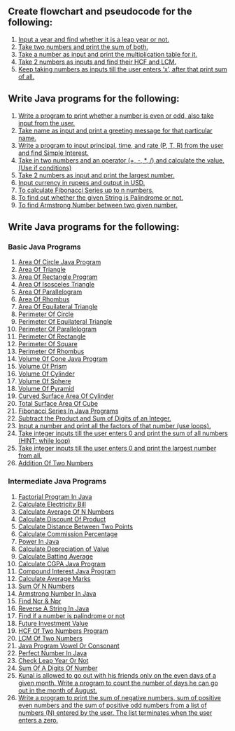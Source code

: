 ## Create flowchart and pseudocode for the following:

1. [Input a year and find whether it is a leap year or not.](https://github.com/karanrao-github/Java-Practice-Programs/blob/main/003%20Functions/Previous%20Questions%20solved%20Using%20Function/001-flow-of-program/program001.java)
2. [Take two numbers and print the sum of both.](https://github.com/karanrao-github/Java-Practice-Programs/blob/main/003%20Functions/Previous%20Questions%20solved%20Using%20Function/001-flow-of-program/program002.java)
3. [Take a number as input and print the multiplication table for it.](https://github.com/karanrao-github/Java-Practice-Programs/blob/main/003%20Functions/Previous%20Questions%20solved%20Using%20Function/001-flow-of-program/program003.java)
4. [Take 2 numbers as inputs and find their HCF and LCM.]()
5. [Keep taking numbers as inputs till the user enters ‘x’, after that print sum of all.]()

## Write Java programs for the following:

1. [Write a program to print whether a number is even or odd, also take
input from the user.](https://github.com/karanrao-github/Java-Practice-Programs/blob/main/003%20Functions/Previous%20Questions%20solved%20Using%20Function/002%20-first-java/program001.java)
2. [Take name as input and print a greeting message for that particular name.](https://github.com/karanrao-github/Java-Practice-Programs/blob/main/003%20Functions/Previous%20Questions%20solved%20Using%20Function/002%20-first-java/program002.java)
3. [Write a program to input principal, time, and rate (P, T, R) from the user and
find Simple Interest.](https://github.com/karanrao-github/Java-Practice-Programs/blob/main/003%20Functions/Previous%20Questions%20solved%20Using%20Function/002%20-first-java/program003.java)
4. [Take in two numbers and an operator (+, -, *, /) and calculate the value.
(Use if conditions)](https://github.com/karanrao-github/Java-Practice-Programs/blob/main/003%20Functions/Previous%20Questions%20solved%20Using%20Function/002%20-first-java/program004.java)
5. [Take 2 numbers as input and print the largest number.](https://github.com/karanrao-github/Java-Practice-Programs/blob/main/003%20Functions/Previous%20Questions%20solved%20Using%20Function/002%20-first-java/program005.java)
6. [Input currency in rupees and output in USD.](https://github.com/karanrao-github/Java-Practice-Programs/blob/main/003%20Functions/Previous%20Questions%20solved%20Using%20Function/002%20-first-java/program006.java)
7. [To calculate Fibonacci Series up to n numbers.](https://github.com/karanrao-github/Java-Practice-Programs/blob/main/003%20Functions/Previous%20Questions%20solved%20Using%20Function/002%20-first-java/program007.java)
8. [To find out whether the given String is Palindrome or not.](https://github.com/karanrao-github/Java-Practice-Programs/blob/main/003%20Functions/Previous%20Questions%20solved%20Using%20Function/002%20-first-java/program008.java)
10. [To find Armstrong Number between two given number.](https://github.com/karanrao-github/Java-Practice-Programs/blob/main/003%20Functions/Previous%20Questions%20solved%20Using%20Function/002%20-first-java/program009.java)

## Write Java programs for the following: 

### Basic Java Programs
1. [Area Of Circle Java Program](https://github.com/karanrao-github/Java-Practice-Programs/blob/main/003%20Functions/Previous%20Questions%20solved%20Using%20Function/003-conditionals-loops/P001.java)
2. [Area Of Triangle](https://github.com/karanrao-github/Java-Practice-Programs/blob/main/003%20Functions/Previous%20Questions%20solved%20Using%20Function/003-conditionals-loops/P002.java)
3. [Area Of Rectangle Program](https://github.com/karanrao-github/Java-Practice-Programs/blob/main/003%20Functions/Previous%20Questions%20solved%20Using%20Function/003-conditionals-loops/P003.java) 
4. [Area Of Isosceles Triangle](https://github.com/karanrao-github/Java-Practice-Programs/blob/main/003%20Functions/Previous%20Questions%20solved%20Using%20Function/003-conditionals-loops/P004.java) 
5. [Area Of Parallelogram](https://github.com/karanrao-github/Java-Practice-Programs/blob/main/003%20Functions/Previous%20Questions%20solved%20Using%20Function/003-conditionals-loops/P005.java)
6. [Area Of Rhombus](https://github.com/karanrao-github/Java-Practice-Programs/blob/main/003%20Functions/Previous%20Questions%20solved%20Using%20Function/003-conditionals-loops/P006.java)
7. [Area Of Equilateral Triangle](https://github.com/karanrao-github/Java-Practice-Programs/blob/main/003%20Functions/Previous%20Questions%20solved%20Using%20Function/003-conditionals-loops/P007.java)
8. [Perimeter Of Circle](https://github.com/karanrao-github/Java-Practice-Programs/blob/main/003%20Functions/Previous%20Questions%20solved%20Using%20Function/003-conditionals-loops/P008.java)
9. [Perimeter Of Equilateral Triangle](https://github.com/karanrao-github/Java-Practice-Programs/blob/main/003%20Functions/Previous%20Questions%20solved%20Using%20Function/003-conditionals-loops/P009.java)
10. [Perimeter Of Parallelogram](https://github.com/karanrao-github/Java-Practice-Programs/blob/main/003%20Functions/Previous%20Questions%20solved%20Using%20Function/003-conditionals-loops/P0010.java)
11. [Perimeter Of Rectangle](https://github.com/karanrao-github/Java-Practice-Programs/blob/main/003%20Functions/Previous%20Questions%20solved%20Using%20Function/003-conditionals-loops/P0011.java)
12. [Perimeter Of Square](https://github.com/karanrao-github/Java-Practice-Programs/blob/main/003%20Functions/Previous%20Questions%20solved%20Using%20Function/003-conditionals-loops/P0012.java)
13. [Perimeter Of Rhombus](https://github.com/karanrao-github/Java-Practice-Programs/blob/main/003%20Functions/Previous%20Questions%20solved%20Using%20Function/003-conditionals-loops/P0013.java)
14. [Volume Of Cone Java Program](https://github.com/karanrao-github/Java-Practice-Programs/blob/main/003%20Functions/Previous%20Questions%20solved%20Using%20Function/003-conditionals-loops/P0014.java)
15. [Volume Of Prism](https://github.com/karanrao-github/Java-Practice-Programs/blob/main/003%20Functions/Previous%20Questions%20solved%20Using%20Function/003-conditionals-loops/P0015.java)
16. [Volume Of Cylinder](https://github.com/karanrao-github/Java-Practice-Programs/blob/main/003%20Functions/Previous%20Questions%20solved%20Using%20Function/003-conditionals-loops/P0016.java)
17. [Volume Of Sphere](https://github.com/karanrao-github/Java-Practice-Programs/blob/main/003%20Functions/Previous%20Questions%20solved%20Using%20Function/003-conditionals-loops/P0017.java)
18. [Volume Of Pyramid](https://github.com/karanrao-github/Java-Practice-Programs/blob/main/003%20Functions/Previous%20Questions%20solved%20Using%20Function/003-conditionals-loops/P0018.java)
19. [Curved Surface Area Of Cylinder](https://github.com/karanrao-github/Java-Practice-Programs/blob/main/003%20Functions/Previous%20Questions%20solved%20Using%20Function/003-conditionals-loops/P0019.java)
20. [Total Surface Area Of Cube](https://github.com/karanrao-github/Java-Practice-Programs/blob/main/003%20Functions/Previous%20Questions%20solved%20Using%20Function/003-conditionals-loops/P0020.java)
21. [Fibonacci Series In Java Programs]()
22. [Subtract the Product and Sum of Digits of an Integer.]()
23. [Input a number and print all the factors of that number (use loops).]()
24. [Take integer inputs till the user enters 0 and print the sum of all numbers
(HINT: while loop)]()
25. [Take integer inputs till the user enters 0 and print the largest number from
all.]()
26. [Addition Of Two Numbers]()

### Intermediate Java Programs
1. [Factorial Program In Java]()
2. [Calculate Electricity Bill]()
3. [Calculate Average Of N Numbers]()
4. [Calculate Discount Of Product]()
5. [Calculate Distance Between Two Points]() 
6. [Calculate Commission Percentage]()
7. [Power In Java]()
8. [Calculate Depreciation of Value]()
9. [Calculate Batting Average]()
10. [Calculate CGPA Java Program]()
11. [Compound Interest Java Program]()
12. [Calculate Average Marks]()
13. [Sum Of N Numbers]()
14. [Armstrong Number In Java]()
15. [Find Ncr & Npr]()
16. [Reverse A String In Java]()
17. [Find if a number is palindrome or not]() 
18. [Future Investment Value]()
19. [HCF Of Two Numbers Program]()
20. [LCM Of Two Numbers]()
21. [Java Program Vowel Or Consonant]() 
22. [Perfect Number In Java]()
23. [Check Leap Year Or Not]()
24. [Sum Of A Digits Of Number]()
25. [Kunal is allowed to go out with his friends only on the even days of a given month. Write a program to count the number of days he can go out in the month of August.]()
26. [Write a program to print the sum of negative numbers, sum of positive even numbers and the sum of positive odd numbers from a list of numbers (N) entered by the user. The list terminates when the user enters a zero.]()
